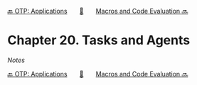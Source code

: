 [🔙 OTP: Applications][previous-chapter]&nbsp;&nbsp;&nbsp;&nbsp;&nbsp;&nbsp;&nbsp;[🏡][readme]&nbsp;&nbsp;&nbsp;&nbsp;&nbsp;&nbsp;&nbsp;[Macros and Code Evaluation 🔜][upcoming-chapter]

# Chapter 20. Tasks and Agents

_Notes_

[🔙 OTP: Applications][previous-chapter]&nbsp;&nbsp;&nbsp;&nbsp;&nbsp;&nbsp;&nbsp;[🏡][readme]&nbsp;&nbsp;&nbsp;&nbsp;&nbsp;&nbsp;&nbsp;[Macros and Code Evaluation 🔜][upcoming-chapter]

[readme]: README.md
[previous-chapter]: ch19-otp-applications.md
[upcoming-chapter]: ch21-macros-and-code-evaluation.md